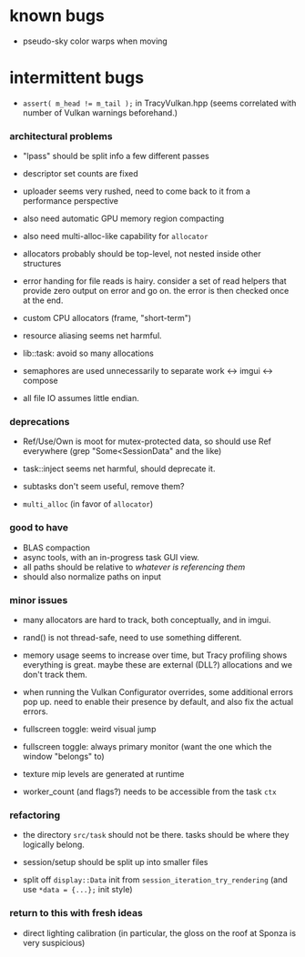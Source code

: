 # known bugs
- pseudo-sky color warps when moving

# intermittent bugs
- `assert( m_head != m_tail );` in TracyVulkan.hpp
  (seems correlated with number of Vulkan warnings beforehand.)

### architectural problems
- "lpass" should be split info a few different passes
- descriptor set counts are fixed
- uploader seems very rushed, need to come back to it from a performance perspective
- also need automatic GPU memory region compacting
- also need multi-alloc-like capability for `allocator`
- allocators probably should be top-level, not nested inside other structures

- error handing for file reads is hairy.
  consider a set of read helpers that provide zero output on error and go on.
  the error is then checked once at the end.

- custom CPU allocators (frame, "short-term")
- resource aliasing seems net harmful. 
- lib::task: avoid so many allocations
- semaphores are used unnecessarily to separate work <-> imgui <-> compose
- all file IO assumes little endian.

### deprecations
- Ref/Use/Own is moot for mutex-protected data, so should use Ref everywhere
  (grep "Some<SessionData" and the like)

- task::inject seems net harmful, should deprecate it.
- subtasks don't seem useful, remove them?
- `multi_alloc` (in favor of `allocator`)

### good to have
- BLAS compaction
- async tools, with an in-progress task GUI view.
- all paths should be relative to *whatever is referencing them*
- should also normalize paths on input

### minor issues
- many allocators are hard to track, both conceptually, and in imgui.
- rand() is not thread-safe, need to use something different.

- memory usage seems to increase over time,
  but Tracy profiling shows everything is great.
  maybe these are external (DLL?) allocations and we don't track them.

- when running the Vulkan Configurator overrides, some additional errors pop up.
  need to enable their presence by default, and also fix the actual errors.

- fullscreen toggle: weird visual jump
- fullscreen toggle: always primary monitor (want the one which the window "belongs" to)
- texture mip levels are generated at runtime
- worker_count (and flags?) needs to be accessible from the task `ctx`

### refactoring
- the directory `src/task` should not be there. tasks should be where they logically belong.
- session/setup should be split up into smaller files

- split off `display::Data` init from `session_iteration_try_rendering`
  (and use `*data = {...};` init style)

### return to this with fresh ideas
- direct lighting calibration
  (in particular, the gloss on the roof at Sponza is very suspicious)